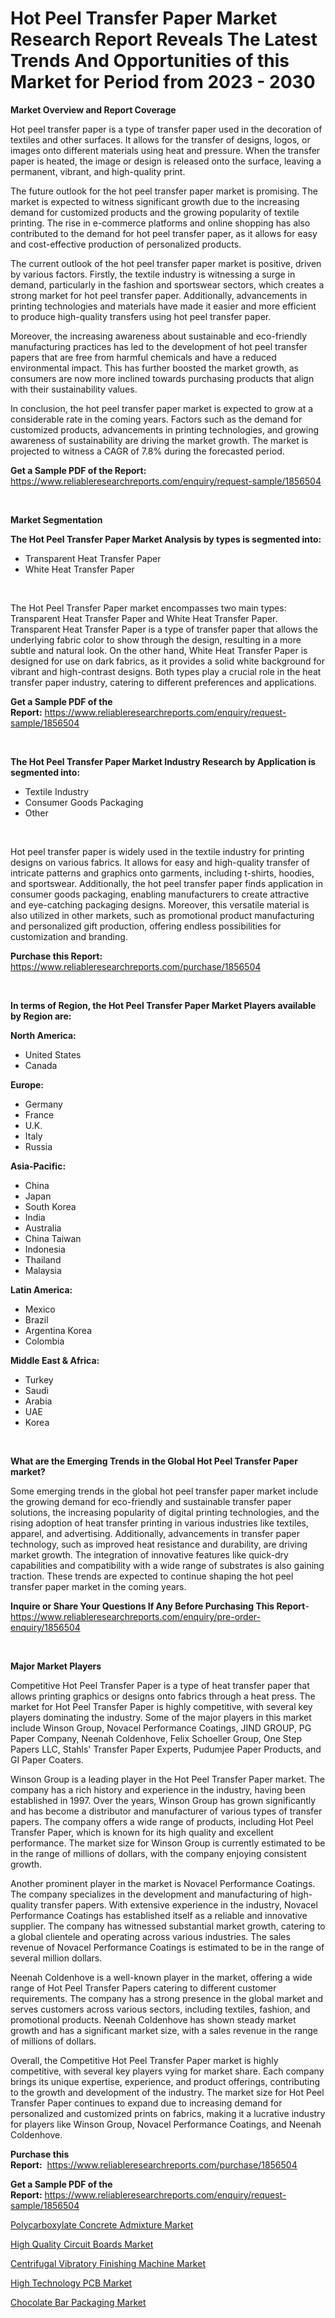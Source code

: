 <p><h1>Hot Peel Transfer Paper Market Research Report Reveals The Latest Trends And Opportunities of this Market for Period from 2023 - 2030</h1></p><p><strong>Market Overview and Report Coverage</strong></p>
<p><p>Hot peel transfer paper is a type of transfer paper used in the decoration of textiles and other surfaces. It allows for the transfer of designs, logos, or images onto different materials using heat and pressure. When the transfer paper is heated, the image or design is released onto the surface, leaving a permanent, vibrant, and high-quality print.</p><p>The future outlook for the hot peel transfer paper market is promising. The market is expected to witness significant growth due to the increasing demand for customized products and the growing popularity of textile printing. The rise in e-commerce platforms and online shopping has also contributed to the demand for hot peel transfer paper, as it allows for easy and cost-effective production of personalized products.</p><p>The current outlook of the hot peel transfer paper market is positive, driven by various factors. Firstly, the textile industry is witnessing a surge in demand, particularly in the fashion and sportswear sectors, which creates a strong market for hot peel transfer paper. Additionally, advancements in printing technologies and materials have made it easier and more efficient to produce high-quality transfers using hot peel transfer paper.</p><p>Moreover, the increasing awareness about sustainable and eco-friendly manufacturing practices has led to the development of hot peel transfer papers that are free from harmful chemicals and have a reduced environmental impact. This has further boosted the market growth, as consumers are now more inclined towards purchasing products that align with their sustainability values.</p><p>In conclusion, the hot peel transfer paper market is expected to grow at a considerable rate in the coming years. Factors such as the demand for customized products, advancements in printing technologies, and growing awareness of sustainability are driving the market growth. The market is projected to witness a CAGR of 7.8% during the forecasted period.</p></p>
<p><strong>Get a Sample PDF of the Report:</strong> <a href="https://www.reliableresearchreports.com/enquiry/request-sample/1856504">https://www.reliableresearchreports.com/enquiry/request-sample/1856504</a></p>
<p>&nbsp;</p>
<p><strong>Market Segmentation</strong></p>
<p><strong>The Hot Peel Transfer Paper Market Analysis by types is segmented into:</strong></p>
<p><ul><li>Transparent Heat Transfer Paper</li><li>White Heat Transfer Paper</li></ul></p>
<p>&nbsp;</p>
<p><p>The Hot Peel Transfer Paper market encompasses two main types: Transparent Heat Transfer Paper and White Heat Transfer Paper. Transparent Heat Transfer Paper is a type of transfer paper that allows the underlying fabric color to show through the design, resulting in a more subtle and natural look. On the other hand, White Heat Transfer Paper is designed for use on dark fabrics, as it provides a solid white background for vibrant and high-contrast designs. Both types play a crucial role in the heat transfer paper industry, catering to different preferences and applications.</p></p>
<p><strong>Get a Sample PDF of the Report:</strong>&nbsp;<a href="https://www.reliableresearchreports.com/enquiry/request-sample/1856504">https://www.reliableresearchreports.com/enquiry/request-sample/1856504</a></p>
<p>&nbsp;</p>
<p><strong>The Hot Peel Transfer Paper Market Industry Research by Application is segmented into:</strong></p>
<p><ul><li>Textile Industry</li><li>Consumer Goods Packaging</li><li>Other</li></ul></p>
<p>&nbsp;</p>
<p><p>Hot peel transfer paper is widely used in the textile industry for printing designs on various fabrics. It allows for easy and high-quality transfer of intricate patterns and graphics onto garments, including t-shirts, hoodies, and sportswear. Additionally, the hot peel transfer paper finds application in consumer goods packaging, enabling manufacturers to create attractive and eye-catching packaging designs. Moreover, this versatile material is also utilized in other markets, such as promotional product manufacturing and personalized gift production, offering endless possibilities for customization and branding.</p></p>
<p><strong>Purchase this Report:</strong>&nbsp; <a href="https://www.reliableresearchreports.com/purchase/1856504">https://www.reliableresearchreports.com/purchase/1856504</a></p>
<p>&nbsp;</p>
<p><strong>In terms of Region, the Hot Peel Transfer Paper Market Players available by Region are:</strong></p>
<p>
    <p> <strong> North America: </strong>
        <ul>
            <li>United States</li>
            <li>Canada</li>
        </ul>
        </p> 
    <p> <strong> Europe: </strong>
        <ul>
            <li>Germany</li>
            <li>France</li>
            <li>U.K.</li>
            <li>Italy</li>
            <li>Russia</li>
        </ul>
        </p> 
    <p> <strong> Asia-Pacific: </strong>
        <ul>
            <li>China</li>
            <li>Japan</li>
            <li>South Korea</li>
            <li>India</li>
            <li>Australia</li>
            <li>China Taiwan</li>
            <li>Indonesia</li>
            <li>Thailand</li>
            <li>Malaysia</li>
        </ul>
        </p> 
    <p> <strong> Latin America: </strong>
        <ul>
            <li>Mexico</li>
            <li>Brazil</li>
            <li>Argentina Korea</li>
            <li>Colombia</li>
        </ul>
        </p> 
    <p> <strong> Middle East & Africa: </strong>
        <ul>
            <li>Turkey</li>
            <li>Saudi</li>
            <li>Arabia</li>
            <li>UAE</li>
            <li>Korea</li>
        </ul>
    </p>
    </p>
<p>&nbsp;</p>
<p><strong>What are the Emerging Trends in the Global Hot Peel Transfer Paper market?</strong></p>
<p><p>Some emerging trends in the global hot peel transfer paper market include the growing demand for eco-friendly and sustainable transfer paper solutions, the increasing popularity of digital printing technologies, and the rising adoption of heat transfer printing in various industries like textiles, apparel, and advertising. Additionally, advancements in transfer paper technology, such as improved heat resistance and durability, are driving market growth. The integration of innovative features like quick-dry capabilities and compatibility with a wide range of substrates is also gaining traction. These trends are expected to continue shaping the hot peel transfer paper market in the coming years.</p></p>
<p><strong>Inquire or Share Your Questions If Any Before Purchasing This Report</strong>- <a href="https://www.reliableresearchreports.com/enquiry/pre-order-enquiry/1856504">https://www.reliableresearchreports.com/enquiry/pre-order-enquiry/1856504</a></p>
<p>&nbsp;</p>
<p><strong>Major Market Players</strong></p>
<p><p>Competitive Hot Peel Transfer Paper is a type of heat transfer paper that allows printing graphics or designs onto fabrics through a heat press. The market for Hot Peel Transfer Paper is highly competitive, with several key players dominating the industry. Some of the major players in this market include Winson Group, Novacel Performance Coatings, JIND GROUP, PG Paper Company, Neenah Coldenhove, Felix Schoeller Group, One Step Papers LLC, Stahls' Transfer Paper Experts, Pudumjee Paper Products, and GI Paper Coaters.</p><p>Winson Group is a leading player in the Hot Peel Transfer Paper market. The company has a rich history and experience in the industry, having been established in 1997. Over the years, Winson Group has grown significantly and has become a distributor and manufacturer of various types of transfer papers. The company offers a wide range of products, including Hot Peel Transfer Paper, which is known for its high quality and excellent performance. The market size for Winson Group is currently estimated to be in the range of millions of dollars, with the company enjoying consistent growth.</p><p>Another prominent player in the market is Novacel Performance Coatings. The company specializes in the development and manufacturing of high-quality transfer papers. With extensive experience in the industry, Novacel Performance Coatings has established itself as a reliable and innovative supplier. The company has witnessed substantial market growth, catering to a global clientele and operating across various industries. The sales revenue of Novacel Performance Coatings is estimated to be in the range of several million dollars.</p><p>Neenah Coldenhove is a well-known player in the market, offering a wide range of Hot Peel Transfer Papers catering to different customer requirements. The company has a strong presence in the global market and serves customers across various sectors, including textiles, fashion, and promotional products. Neenah Coldenhove has shown steady market growth and has a significant market size, with a sales revenue in the range of millions of dollars.</p><p>Overall, the Competitive Hot Peel Transfer Paper market is highly competitive, with several key players vying for market share. Each company brings its unique expertise, experience, and product offerings, contributing to the growth and development of the industry. The market size for Hot Peel Transfer Paper continues to expand due to increasing demand for personalized and customized prints on fabrics, making it a lucrative industry for players like Winson Group, Novacel Performance Coatings, and Neenah Coldenhove.</p></p>
<p><strong>Purchase this Report:</strong>&nbsp;&nbsp;<a href="https://www.reliableresearchreports.com/purchase/1856504">https://www.reliableresearchreports.com/purchase/1856504</a></p>
<p></p>
<p><strong>Get a Sample PDF of the Report:</strong>&nbsp;<a href="https://www.reliableresearchreports.com/enquiry/request-sample/1856504">https://www.reliableresearchreports.com/enquiry/request-sample/1856504</a></p>
<p><p><a href="https://github.com/deliacustodio40/Market-Research-Report-List-1/blob/main/polycarboxylate-concrete-admixture-market.md">Polycarboxylate Concrete Admixture Market</a></p><p><a href="https://medium.com/@abbieparker1964/high-quality-circuit-boards-market-analysis-and-sze-forecasted-for-period-from-2023-to-2030-a7f9f515f09a">High Quality Circuit Boards Market</a></p><p><a href="https://medium.com/@kimwalker82/centrifugal-vibratory-finishing-machine-market-size-market-outlook-and-market-forecast-2023-to-3cb1ac618457">Centrifugal Vibratory Finishing Machine Market</a></p><p><a href="https://medium.com/@isidrowolff1966/high-technology-pcb-market-outlook-industry-overview-and-forecast-2023-to-2030-97df3b74de4d">High Technology PCB Market</a></p><p><a href="https://github.com/maliyahmorrow6654/Market-Research-Report-List-1/blob/main/chocolate-bar-packaging-market.md">Chocolate Bar Packaging Market</a></p></p>